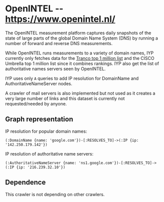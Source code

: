 # OpenINTEL -- https://www.openintel.nl/

The OpenINTEL measurement platform captures daily snapshots of the state of large parts of the
global Domain Name System (DNS) by running a number of forward and reverse DNS measurements.

While OpenINTEL runs measurements to a variety of domain names, IYP currently only fetches data for
the [Tranco top 1 million list](https://data.openintel.nl/data/tranco1m/) and the CISCO Umbrella 
top 1 million list since it combines rankings.
IYP also get the list of authoritative names servers seen by OpenINTEL.

IYP uses only `A` queries to add IP resolution for DomainName and AuthoritativeNameServer nodes.

A crawler of mail servers is also implemented but not used as it creates a very large number
of links and this dataset is currently not requested/needed by anyone.

## Graph representation

IP resolution for  popular domain names:
```Cypher
(:DomainName {name: 'google.com'})-[:RESOLVES_TO]->(:IP {ip: '142.250.179.142'})
```

IP resolution of authoritative name servers:
```Cypher
(:AuthoritativeNameServer {name: 'ns1.google.com'})-[:RESOLVES_TO]->(:IP {ip: '216.239.32.10'})
```
## Dependence

This crawler is not depending on other crawlers.
